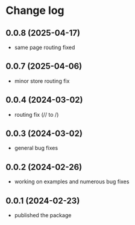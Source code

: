 # Change log

## 0.0.8 (2025-04-17)

- same page routing fixed

## 0.0.7 (2025-04-06)

- minor store routing fix

## 0.0.4 (2024-03-02)

- routing fix (// to /)

## 0.0.3 (2024-03-02)

- general bug fixes

## 0.0.2 (2024-02-26)

- working on examples and numerous bug fixes

## 0.0.1 (2024-02-23)

- published the package
